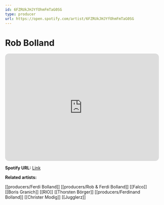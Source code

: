 ```yaml
---
id: 6FZRUkJHJYfOhmFmTaG0SG
type: producer
url: https://open.spotify.com/artist/6FZRUkJHJYfOhmFmTaG0SG
---
```

# Rob Bolland

<iframe style="border-radius:12px" src="https://open.spotify.com/embed/artist/6FZRUkJHJYfOhmFmTaG0SG" width="100%" height="352" frameBorder="0" allowfullscreen="" allow="autoplay; clipboard-write; encrypted-media; fullscreen; picture-in-picture" loading="lazy"></iframe>

**Spotify URL:** [Link](https://open.spotify.com/artist/6FZRUkJHJYfOhmFmTaG0SG)

**Related artists:**

[[producers/Ferdi Bolland]]
[[producers/Rob & Ferdi Bolland]]
[[Falco]]
[[Boris Granich]]
[[RIO]]
[[Thorsten Börger]]
[[producers/Ferdinand Bolland]]
[[Christer Modig]]
[[Jugglerz]]
